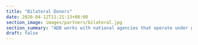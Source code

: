 ```yaml
---
title: "Bilateral Donors"
date: 2020-04-12T11:21:13+08:00
section_image: images/partners/bilateral.jpg
section_summary: "ADB works with national agencies that operate under governments of individual countries. These agencies are often are dedicated to advancing foreign policy goals while contributing to the economic and social development of recipient developing countries." 
draft: false
---
```


